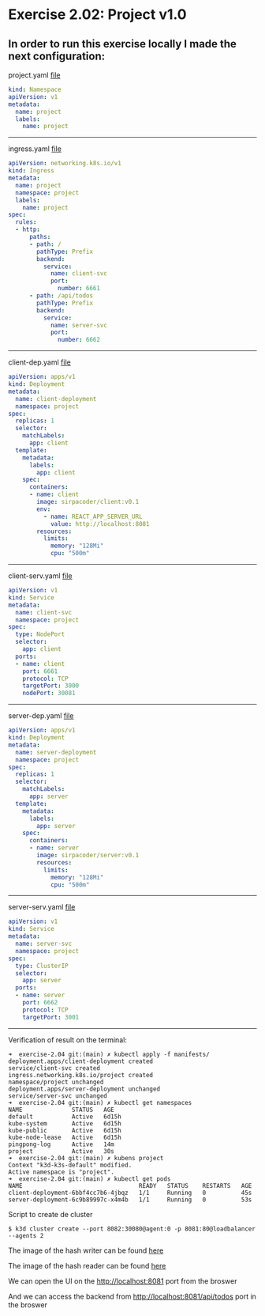 # Exercise 2.02: Project v1.0

## In order to run this exercise locally I made the next configuration:
project.yaml [file](./manifests//project.yaml)
```yaml
kind: Namespace
apiVersion: v1
metadata:
  name: project
  labels:
    name: project
```
___
ingress.yaml [file](./manifests/ingress.yaml)
```yaml
apiVersion: networking.k8s.io/v1
kind: Ingress
metadata:
  name: project
  namespace: project
  labels:
    name: project
spec:
  rules:
  - http:
      paths:
      - path: /
        pathType: Prefix
        backend:
          service:
            name: client-svc
            port: 
              number: 6661
      - path: /api/todos
        pathType: Prefix
        backend:
          service:
            name: server-svc
            port:
              number: 6662
```
___
client-dep.yaml [file](./manifests/client-dep.yml)
```yaml
apiVersion: apps/v1
kind: Deployment
metadata:
  name: client-deployment
  namespace: project
spec:
  replicas: 1
  selector:
    matchLabels:
      app: client
  template:
    metadata:
      labels:
        app: client
    spec:
      containers:
      - name: client
        image: sirpacoder/client:v0.1
        env:
          - name: REACT_APP_SERVER_URL
            value: http://localhost:8081
        resources:
          limits:
            memory: "128Mi"
            cpu: "500m"
```
___
client-serv.yaml [file](./manifests/client-serv.yaml)
```yaml
apiVersion: v1
kind: Service
metadata:
  name: client-svc
  namespace: project
spec:
  type: NodePort
  selector:
    app: client
  ports:
  - name: client
    port: 6661
    protocol: TCP
    targetPort: 3000
    nodePort: 30081
```
___
server-dep.yaml [file](./manifests/server-dep.yml)
```yaml
apiVersion: apps/v1
kind: Deployment
metadata:
  name: server-deployment
  namespace: project
spec:
  replicas: 1
  selector:
    matchLabels:
      app: server
  template:
    metadata:
      labels:
        app: server
    spec:
      containers:
      - name: server
        image: sirpacoder/server:v0.1
        resources:
          limits:
            memory: "128Mi"
            cpu: "500m"
```
___
server-serv.yaml [file](./manifests/server-serv.yaml)
```yaml
apiVersion: v1
kind: Service
metadata:
  name: server-svc
  namespace: project
spec:
  type: ClusterIP
  selector:
    app: server
  ports:
  - name: server
    port: 6662
    protocol: TCP
    targetPort: 3001
```
___
Verification of result on the terminal:

```
➜  exercise-2.04 git:(main) ✗ kubectl apply -f manifests/
deployment.apps/client-deployment created
service/client-svc created
ingress.networking.k8s.io/project created
namespace/project unchanged
deployment.apps/server-deployment unchanged
service/server-svc unchanged
➜  exercise-2.04 git:(main) ✗ kubectl get namespaces
NAME              STATUS   AGE
default           Active   6d15h
kube-system       Active   6d15h
kube-public       Active   6d15h
kube-node-lease   Active   6d15h
pingpong-log      Active   14m
project           Active   30s
➜  exercise-2.04 git:(main) ✗ kubens project
Context "k3d-k3s-default" modified.
Active namespace is "project".
➜  exercise-2.04 git:(main) ✗ kubectl get pods
NAME                                 READY   STATUS    RESTARTS   AGE
client-deployment-6bbf4cc7b6-4jbqz   1/1     Running   0          45s
server-deployment-6c9b89997c-x4m4b   1/1     Running   0          53s
```

Script to create de cluster
```
$ k3d cluster create --port 8082:30080@agent:0 -p 8081:80@loadbalancer --agents 2
```

The image of the hash writer can be found [here](https://hub.docker.com/r/sirpacoder/client)

The image of the hash reader can be found [here](https://hub.docker.com/r/sirpacoder/server)

We can open the UI on the [http://localhost:8081](http://localhost:8081) port from the broswer

And we can access the backend from [http://localhost:8081/api/todos](http://localhost:8081/api/todos) port in the broswer